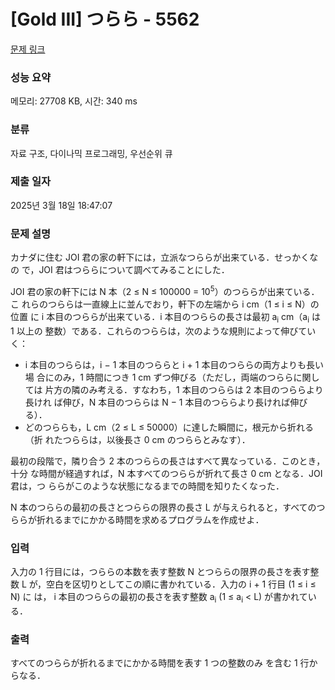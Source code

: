 # [Gold III] つらら - 5562 

[문제 링크](https://www.acmicpc.net/problem/5562) 

### 성능 요약

메모리: 27708 KB, 시간: 340 ms

### 분류

자료 구조, 다이나믹 프로그래밍, 우선순위 큐

### 제출 일자

2025년 3월 18일 18:47:07

### 문제 설명

<p>カナダに住む JOI 君の家の軒下には，立派なつららが出来ている．せっかくなの で，JOI 君はつららについて調べてみることにした．</p>

<p>JOI 君の家の軒下には N 本（2 ≤ N ≤ 100000 = 10<sup>5</sup>）のつららが出来ている．こ れらのつららは一直線上に並んでおり，軒下の左端から i cm（1 ≤ i ≤ N）の位置 に i 本目のつららが出来ている．i 本目のつららの長さは最初 a<sub>i</sub> cm（a<sub>i</sub> は 1 以上の 整数）である．これらのつららは，次のような規則によって伸びていく：</p>

<ul>
	<li>i 本目のつららは，i − 1 本目のつららと i + 1 本目のつららの両方よりも長い場 合にのみ，1 時間につき 1 cm ずつ伸びる（ただし，両端のつららに関しては 片方の隣のみ考える．すなわち，1 本目のつららは 2 本目のつららより長けれ ば伸び，N 本目のつららは N − 1 本目のつららより長ければ伸びる）．</li>
	<li>どのつららも，L cm（2 ≤ L ≤ 50000）に達した瞬間に，根元から折れる（折 れたつららは，以後長さ 0 cm のつららとみなす）．</li>
</ul>

<p>最初の段階で，隣り合う 2 本のつららの長さはすべて異なっている．このとき，十分 な時間が経過すれば，N 本すべてのつららが折れて長さ 0 cm となる．JOI 君は，つ ららがこのような状態になるまでの時間を知りたくなった．</p>

<p>N 本のつららの最初の長さとつららの限界の長さ L が与えられると，すべてのつ ららが折れるまでにかかる時間を求めるプログラムを作成せよ．</p>

### 입력 

 <p>入力の 1 行目には，つららの本数を表す整数 N とつららの限界の長さを表す整数 L が，空白を区切りとしてこの順に書かれている．入力の i + 1 行目 (1 ≤ i ≤ N) に は， i 本目のつららの最初の長さを表す整数 a<sub>i</sub> (1 ≤ a<sub>i</sub> < L) が書かれている．</p>

### 출력 

 <p>すべてのつららが折れるまでにかかる時間を表す 1 つの整数のみ を含む 1 行からなる．</p>

